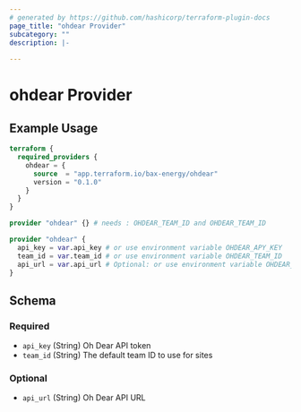 ```yaml
---
# generated by https://github.com/hashicorp/terraform-plugin-docs
page_title: "ohdear Provider"
subcategory: ""
description: |-
  
---
```


# ohdear Provider



## Example Usage

```terraform
terraform {
  required_providers {
    ohdear = {
      source  = "app.terraform.io/bax-energy/ohdear"
      version = "0.1.0"
    }
  }
}

provider "ohdear" {} # needs : OHDEAR_TEAM_ID and OHDEAR_TEAM_ID

provider "ohdear" {
  api_key = var.api_key # or use environment variable OHDEAR_APY_KEY
  team_id = var.team_id # or use environment variable OHDEAR_TEAM_ID
  api_url = var.api_url # Optional: or use environment variable OHDEAR_API_URL
}
```

<!-- schema generated by tfplugindocs -->
## Schema

### Required

- `api_key` (String) Oh Dear API token
- `team_id` (String) The default team ID to use for sites

### Optional

- `api_url` (String) Oh Dear API URL

